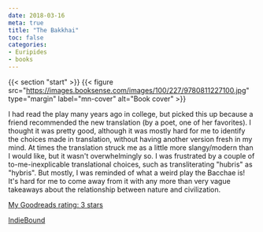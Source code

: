 ```yaml
---
date: 2018-03-16
meta: true
title: "The Bakkhai"
toc: false
categories:
- Euripides
- books
---
```


{{< section "start" >}}
{{< figure src="https://images.booksense.com/images/100/227/9780811227100.jpg" type="margin" label="mn-cover" alt="Book cover" >}}

I had read the play many years ago in college, but picked this up because a friend recommended the new translation (by a poet, one of her favorites). I thought it was pretty good, although it was mostly hard for me to identify the choices made in translation, without having another version fresh in my mind. At times the translation struck me as a little more slangy/modern than I would like, but it wasn't overwhelmingly so. I was frustrated by a couple of to-me-inexplicable translational choices, such as transliterating "hubris" as "hybris". But mostly, I was reminded of what a weird play the Bacchae is! It's hard for me to come away from it with any more than very vague takeaways about the relationship between nature and civilization.

[My Goodreads rating: 3 stars](https://www.goodreads.com/review/show/2307028902)  

[IndieBound](https://www.indiebound.org/book/9780811227100)
